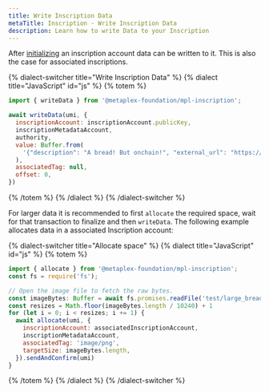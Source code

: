 ```yaml
---
title: Write Inscription Data
metaTitle: Inscription - Write Inscription Data
description: Learn how to write Data to your Inscription
---
```


After [initializing](initialize) an inscription account data can be written to it. This is also the case for associated inscriptions.

{% dialect-switcher title="Write Inscription Data" %}
{% dialect title="JavaScript" id="js" %}
{% totem %}

```js
import { writeData } from '@metaplex-foundation/mpl-inscription';

await writeData(umi, {
  inscriptionAccount: inscriptionAccount.publicKey,
  inscriptionMetadataAccount,
  authority,
  value: Buffer.from(
    '{"description": "A bread! But onchain!", "external_url": "https://breadheads.io"}'
  ),
  associatedTag: null,
  offset: 0,
})
```
{% /totem %}
{% /dialect %}
{% /dialect-switcher %}


For larger data it is recommended to first `allocate` the required space, wait for that transaction to finalize and then `writeData`. The following example allocates data in a associated Inscription account:

{% dialect-switcher title="Allocate space" %}
{% dialect title="JavaScript" id="js" %}
{% totem %}

```js
import { allocate } from '@metaplex-foundation/mpl-inscription';
const fs = require('fs');

// Open the image file to fetch the raw bytes.
const imageBytes: Buffer = await fs.promises.readFile('test/large_bread.png')
const resizes = Math.floor(imageBytes.length / 10240) + 1
for (let i = 0; i < resizes; i += 1) {
  await allocate(umi, {
    inscriptionAccount: associatedInscriptionAccount,
    inscriptionMetadataAccount,
    associatedTag: 'image/png',
    targetSize: imageBytes.length,
  }).sendAndConfirm(umi)
}
```
{% /totem %}
{% /dialect %}
{% /dialect-switcher %}
